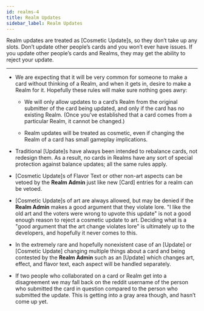 ```yaml
---
id: realms-4
title: Realm Updates
sidebar_label: Realm Updates
---
```


Realm updates are treated as [Cosmetic Update]s, so they don’t take up any slots. Don’t update other people’s cards and you won’t ever have issues. If you update other people’s cards and Realms, they may get the ability to reject your update.

---

- We are expecting that it will be very common for someone to make a card without thinking of a Realm, and when it gets in, desire to make a Realm for it. Hopefully these rules will make sure nothing goes awry:

  - We will only allow updates to a card’s Realm from the original submitter of the card being updated, and only if the card has no existing Realm. (Once you’ve established that a card comes from a particular Realm, it cannot be changed.)

  - Realm updates will be treated as cosmetic, even if changing the Realm of a card has small gameplay implications.

- Traditional [Update]s have always been intended to rebalance cards, not redesign them. As a result, no cards in Realms have any sort of special protection against balance updates; all the same rules apply.

- [Cosmetic Update]s of Flavor Text or other non-art aspects can be vetoed by the **Realm Admin** just like new [Card] entries for a realm can be vetoed.

- [Cosmetic Update]s of art are always allowed, but may be denied if the **Realm Admin** makes a good argument that they violate lore. "I like the old art and the voters were wrong to upvote this update" is not a good enough reason to reject a cosmetic update to art. Deciding what is a "good argument that the art change violates lore" is ultimately up to the developers, and hopefully it never comes to this.

- In the extremely rare and hopefully nonexistent case of an [Update] or [Cosmetic Update] changing multiple things about a card and being contested by the **Realm Admin** such as an [Update] which changes art, effect, and flavor text, each aspect will be handled separately.

- If two people who collaborated on a card or Realm get into a disagreement we may fall back on the reddit username of the person who submitted the card in question compared to the person who submitted the update. This is getting into a gray area though, and hasn’t come up yet.
